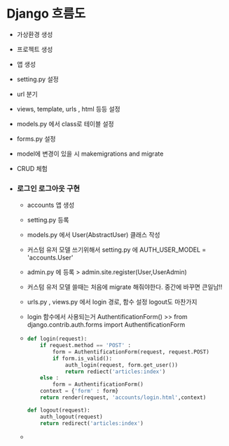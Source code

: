 # Django 흐름도

- 가상환경 생성

- 프로젝트 생성

- 앱 생성

- setting.py 설정

- url 분기

- views, template, urls , html 등등 설정

- models.py 에서 class로 테이블 설정

- forms.py 설정

- model에 변경이 있을 시 makemigrations and migrate

- CRUD 체험

- ### 로그인 로그아웃 구현

  - accounts 앱 생성

  - setting.py 등록

  - models.py 에서 User(AbstractUser) 클래스 작성

  - 커스텀 유저 모델 쓰기위해서 setting.py 에 AUTH_USER_MODEL = 'accounts.User'

  - admin.py 에 등록 > admin.site.register(User,UserAdmin)

  - 커스텀 유저 모델 쓸때는 처음에 migrate 해줘야한다. 중간에 바꾸면 큰일남!!

  - urls.py , views.py 에서 login 경로, 함수 설정 logout도 마찬가지

  - login 함수에서 사용되는거 AuthentificationForm() >> from django.contrib.auth.forms import AuthentificationForm

  - ```python
    def login(request):
    	if request.method == 'POST' :
            form = AuthentificationForm(request, request.POST)
            if form.is_valid():
                auth_login(request, form.get_user())
                return rediect('articles:index')
        else :
            form = AuthentificationForm()
        context = {'form' : form}
        return render(request, 'accounts/login.html',context)
    
    def logout(request):
        auth_logout(request)
        return redirect('articles:index')
    ```

  - 

